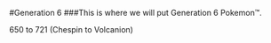 #Generation 6
###This is where we will put Generation 6 Pokemon™.

650 to 721 (Chespin to Volcanion)
